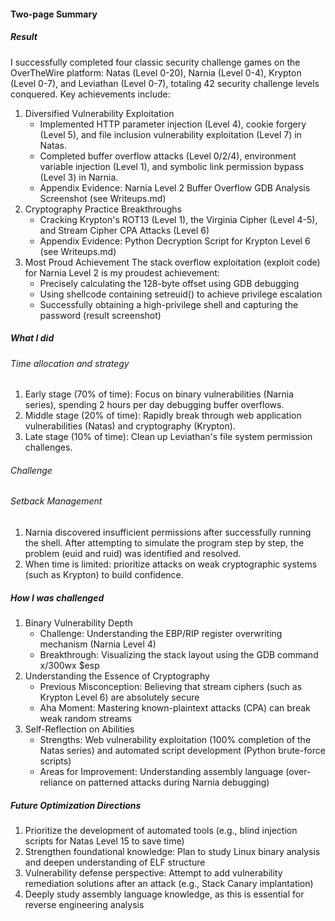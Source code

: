 #### Two-page Summary

##### Result

I successfully completed four classic security challenge games on the OverTheWire platform: Natas (Level 0-20), Narnia (Level 0-4), Krypton (Level 0-7), and Leviathan (Level 0-7), totaling 42 security challenge levels conquered. Key achievements include:

1.  Diversified Vulnerability Exploitation
    - Implemented HTTP parameter injection (Level 4), cookie forgery (Level 5), and file inclusion vulnerability exploitation (Level 7) in Natas.
    - Completed buffer overflow attacks (Level 0/2/4), environment variable injection (Level 1), and symbolic link permission bypass (Level 3) in Narnia.
    - Appendix Evidence: Narnia Level 2 Buffer Overflow GDB Analysis Screenshot (see Writeups.md)
2.  Cryptography Practice Breakthroughs
    - Cracking Krypton's ROT13 (Level 1), the Virginia Cipher (Level 4-5), and Stream Cipher CPA Attacks (Level 6)
    - Appendix Evidence: Python Decryption Script for Krypton Level 6 (see Writeups.md)
3.  Most Proud Achievement
    The stack overflow exploitation (exploit code) for Narnia Level 2 is my proudest achievement:
    - Precisely calculating the 128-byte offset using GDB debugging
    - Using shellcode containing setreuid() to achieve privilege escalation
    - Successfully obtaining a high-privilege shell and capturing the password (result screenshot)

##### What I did

###### Time allocation and strategy

1. Early stage (70% of time): Focus on binary vulnerabilities (Narnia series), spending 2 hours per day debugging buffer overflows.
2. Middle stage (20% of time): Rapidly break through web application vulnerabilities (Natas) and cryptography (Krypton).
3. Late stage (10% of time): Clean up Leviathan's file system permission challenges.

###### Challenge

###### Setback Management

1. Narnia discovered insufficient permissions after successfully running the shell. After attempting to simulate the program step by step, the problem (euid and ruid) was identified and resolved.
2. When time is limited: prioritize attacks on weak cryptographic systems (such as Krypton) to build confidence.

##### How I was challenged

1. Binary Vulnerability Depth
   - Challenge: Understanding the EBP/RIP register overwriting mechanism (Narnia Level 4)
   - Breakthrough: Visualizing the stack layout using the GDB command x/300wx $esp
2. Understanding the Essence of Cryptography
   - Previous Misconception: Believing that stream ciphers (such as Krypton Level 6) are absolutely secure
   - Aha Moment: Mastering known-plaintext attacks (CPA) can break weak random streams
3. Self-Reflection on Abilities
   - Strengths: Web vulnerability exploitation (100% completion of the Natas series) and automated script development (Python brute-force scripts)
   - Areas for Improvement: Understanding assembly language (over-reliance on patterned attacks during Narnia debugging)

##### Future Optimization Directions

1. Prioritize the development of automated tools (e.g., blind injection scripts for Natas Level 15 to save time)
2. Strengthen foundational knowledge: Plan to study Linux binary analysis and deepen understanding of ELF structure
3. Vulnerability defense perspective: Attempt to add vulnerability remediation solutions after an attack (e.g., Stack Canary implantation)
4. Deeply study assembly language knowledge, as this is essential for reverse engineering analysis
